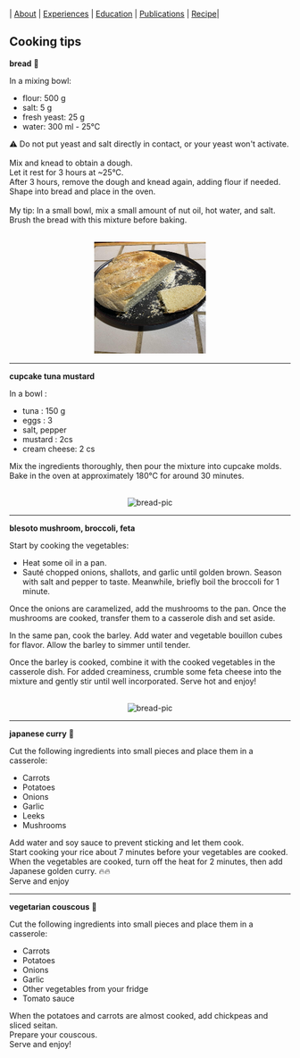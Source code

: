 |  [About](./) | [Experiences](./work-exp.md) | [Education](./education.html) | [Publications](./scientific-publications.html) |  [Recipe](./Recipe.html)| 

## Cooking tips

**bread** 🌿

In a mixing bowl:

- flour: 500 g
- salt: 5 g
- fresh yeast: 25 g
- water: 300 ml - 25°C <br>

⚠️ Do not put yeast and salt directly in contact, or your yeast won't activate. <br>
<br>
Mix and knead to obtain a dough. <br>
Let it rest for 3 hours at ~25°C. <br>
After 3 hours, remove the dough and knead again, adding flour if needed. <br>
Shape into bread and place in the oven. <br>
<br>
My tip: In a small bowl, mix a small amount of nut oil, hot water, and salt. Brush the bread with this mixture before baking.

<br>
<center>
  <img src="./additional-content/IMG-20240211-WA0002.jpg" alt="bread-pic" class="center" width="200" height="200">
</center>  


---

**cupcake tuna mustard**

In a bowl :
- tuna : 150 g
- eggs : 3
- salt, pepper
- mustard : 2cs
- cream cheese: 2 cs  

Mix the ingredients thoroughly, then pour the mixture into cupcake molds. Bake in the oven at approximately 180°C for around 30 minutes.

<br>
<center>
  <img src="./additional-content/MG-20240215-WA0001.jpg" alt="bread-pic" class="center" width="200" height="200">
</center> 

---

**blesoto mushroom, broccoli, feta**

Start by cooking the vegetables:

- Heat some oil in a pan.
- Sauté chopped onions, shallots, and garlic until golden brown. Season with salt and pepper to taste.
Meanwhile, briefly boil the broccoli for 1 minute.

Once the onions are caramelized, add the mushrooms to the pan. Once the mushrooms are cooked, transfer them to a casserole dish and set aside.

In the same pan, cook the barley. Add water and vegetable bouillon cubes for flavor. Allow the barley to simmer until tender.

Once the barley is cooked, combine it with the cooked vegetables in the casserole dish. For added creaminess, crumble some feta cheese into the mixture and gently stir until well incorporated. Serve hot and enjoy!

<br>
<center>
  <img src="./additional-content/MG-20240215-WA0005.jpg" alt="bread-pic" class="center" width="200" height="200">
</center> 
  


---


**japanese curry** 🌿

Cut the following ingredients into small pieces and place them in a casserole:
- Carrots
- Potatoes
- Onions
- Garlic
- Leeks
- Mushrooms <br>

Add water and soy sauce to prevent sticking and let them cook.<br>
Start cooking your rice about 7 minutes before your vegetables are cooked. <br>
When the vegetables are cooked, turn off the heat for 2 minutes, then add Japanese golden curry. 🔥🔥 <br>
Serve and enjoy

---

**vegetarian couscous** 🌿

Cut the following ingredients into small pieces and place them in a casserole:
- Carrots
- Potatoes
- Onions
- Garlic
- Other vegetables from your fridge
- Tomato sauce <br>

When the potatoes and carrots are almost cooked, add chickpeas and sliced seitan.<br>
Prepare your couscous.<br>
Serve and enjoy!



